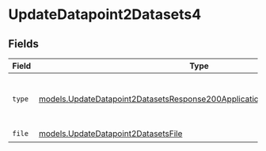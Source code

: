 # UpdateDatapoint2Datasets4


## Fields

| Field                                                                                                                                                        | Type                                                                                                                                                         | Required                                                                                                                                                     | Description                                                                                                                                                  |
| ------------------------------------------------------------------------------------------------------------------------------------------------------------ | ------------------------------------------------------------------------------------------------------------------------------------------------------------ | ------------------------------------------------------------------------------------------------------------------------------------------------------------ | ------------------------------------------------------------------------------------------------------------------------------------------------------------ |
| `type`                                                                                                                                                       | [models.UpdateDatapoint2DatasetsResponse200ApplicationJSONResponseBodyType](../models/updatedatapoint2datasetsresponse200applicationjsonresponsebodytype.md) | :heavy_check_mark:                                                                                                                                           | The type of the content part. Always `file`.                                                                                                                 |
| `file`                                                                                                                                                       | [models.UpdateDatapoint2DatasetsFile](../models/updatedatapoint2datasetsfile.md)                                                                             | :heavy_check_mark:                                                                                                                                           | N/A                                                                                                                                                          |